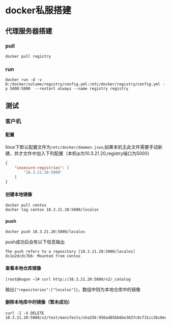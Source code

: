 # docker私服搭建

## 代理服务器搭建

### pull

```shell
docker pull registry
```

### run

```shell
docker run -d -v D:/docker/volume/registry/config.yml:/etc/docker/registry/config.yml -p 5000:5000  --restart always --name registry registry
```

## 测试

### 客户机

#### 配置

linux下默认配置文件为`/etc/docker/daemon.json`,如果本机无此文件需要手动新建，并才文件中加入下列配置（本机ip为10.3.21.20,registry端口为5000）

```json
{
    "insecure-registries": [
        "10.3.21.20:5000"
    ]
}
```

#### 创键本地镜像

```shell
docker pull centos
docher tag centos 10.3.21.20:5000/localos
```

#### push

```shell
docher push 10.3.21.20:5000/localos
```

push成功后会有以下信息输出

```
The push refers to a repository [10.3.21.20:5000/localos]
dc1e2dcdc7b6: Mounted from centos
```

#### 查看本地仓库镜像

```shell
[root@bogon ~]# curl http://10.3.21.20:5000/v2/_catalog
```

输出`{"repositories":["localos"]}`，数组中则为本地仓库中的镜像

#### 删除本地库中的镜像（暂未成功）

```shell
curl -I -X DELETE 10.3.21.20:5000/v2/test/manifests/sha256:956ad85bb6be3837c8cf31cc3bc0edb9be9599296068dc85922eaf18bc313054
```









